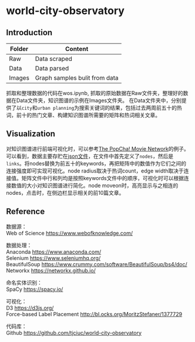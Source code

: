 # world-city-observatory

## Introduction

Folder | Content
------------ | -------------
Raw | Data scraped
Data | Data parsed
Images | Graph samples bulit from data

抓取和整理数据的代码在wos.ipynb, 抓取的原始数据在Raw文件夹，整理好的数据在Data文件夹，知识图谱的示例在Images文件夹。
在Data文件夹中，分别提供了以`city`和`urban planning`为搜索关键词的结果，包括过去两周前五十的热词，前十的热门文章、构建知识图谱所需要的矩阵和热词相关文章。


## Visualization

<!-- 对知识图谱进行前端可视化时，可以参考<a href="http://bl.ocks.org/MoritzStefaner/1377729">Force-based label placement</a>的例子。可以看到，在代码中首先定义了`nodes`，然后是`links`。将nodes替换为前五十的keywords，再把矩阵中的数值作为它们之间的连接强度即可实现可视化。矩阵文件中行和列均是按照keywords文件中的顺序，可视化时可以根据连接数值的大小对知识图谱进行简化。
 -->

对知识图谱进行前端可视化时，可以参考<a href="http://bl.ocks.org/paulovn/9686202">The PopCha! Movie Network</a>的例子。可以看到，数据主要存贮在<a href="http://bl.ocks.org/paulovn/raw/9686202/movie-network-25-7-3.json">json文件</a>，在文件中首先定义了`nodes`，然后是`links`。将nodes替换为前五十的keywords，再把矩阵中的数值作为它们之间的连接强度即可实现可视化。node radius取决于热词count，edge width取决于连接值。矩阵文件中行和列均是按照keywords文件中的顺序，可视化时可以根据连接数值的大小对知识图谱进行简化。node moveon时，高亮显示与之相连的nodes，点击时，在侧边栏显示相关的前10篇文章。


## Reference

数据源：  
Web of Science https://www.webofknowledge.com/

数据处理：  
Anaconda https://www.anaconda.com/  
Selenium https://www.seleniumhq.org/  
BeautifulSoup https://www.crummy.com/software/BeautifulSoup/bs4/doc/  
Networkx https://networkx.github.io/

命名实体识别：  
SpaCy https://spacy.io/ 

可视化：  
D3 https://d3js.org/  
Force-based Label Placement http://bl.ocks.org/MoritzStefaner/1377729

代码库：  
Github https://github.com/tjciuc/world-city-observatory

